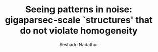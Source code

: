 ---
number: "8"
title: "Seeing patterns in noise: gigaparsec-scale `structures&apos; that do not violate homogeneity"
arxiv_link: "https://arxiv.org/abs/1306.1700"
arxiv_id: "1306.1700"
author: "Seshadri Nadathur"
reviewed: True
journal: "MNRAS, 434, 398 (2013)"
doi: "10.1093/mnras/stt1028"
---
